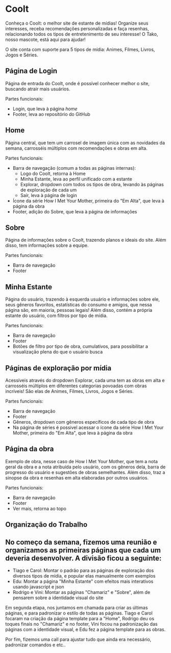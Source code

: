 # Coolt

Conheça o Coolt: o melhor site de estante de mídias! Organize seus interesses, receba recomendações personalizadas e faça resenhas, relacionando todos os tipos de entretenimento de seu interesse! O Tako, nosso mascote, está aqui para ajudar!

O site conta com suporte para 5 tipos de mídia: Animes, Filmes, Livros, Jogos e Séries.


## Página de Login
Página de entrada do Coolt, onde é possível conhecer melhor o site, buscando atrair mais usuários. 

Partes funcionais:
* Login, que leva à página _home_
* Footer, leva ao repositório do GitHub

## Home
Página central, que tem um carrosel de imagem única com as novidades da semana, carrosséis múltiplos com recomendações e obras em alta.

Partes funcionais:
* Barra de navegação (comum a todas as páginas internas): 
	* Logo do Coolt, retorna à Home
	* Minha Estante, leva ao perfil unificado com a estante
	* Explorar, dropdown com todos os tipos de obra, levando às páginas de exploração de cada um
	* Sair, leva à página de login
* Ícone da série How I Met Your Mother, primeira do "Em Alta", que leva à página da obra
* Footer, adição do Sobre, que leva à página de informações

## Sobre
Página de informações sobre o Coolt, trazendo planos e ideais do site. Além disso, tem informações sobre a equipe. 

Partes funcionais:
* Barra de navegação
* Footer

## Minha Estante
Página do usuário, trazendo à esquerda usuário e informações sobre ele, seus gêneros favoritos, estatísticas do consumo e amigos, que nessa página são, em maioria, pessoas legais!
Além disso, contém a própria estante do usuário, com filtros por tipo de mídia.

Partes funcionais:
* Barra de navegação
* Footer
* Botões de filtro por tipo de obra, cumulativos, para possibilitar a visualização plena do que o usuário busca

## Páginas de exploração por mídia
Acessíveis através do dropdown Explorar, cada uma tem as obras em alta e carrosséis múltiplos em diferentes categorias povoadas com obras incríveis! São elas de Animes, Filmes, Livros, Jogos e Séries.

Partes funcionais:
* Barra de navegação
* Footer
* Gêneros, dropdown com gêneros específicos de cada tipo de obra
* Na página de séries é possivel acessar o ícone da série How I Met Your Mother, primeira do "Em Alta", que leva à página da obra

## Página da obra
Exemplo de obra, nesse caso de How I Met Your Mother, que tem a nota geral da obra e a nota atribuída pelo usuário, com os gêneros dela, barra de progresso do usuário e sugestões de obras semelhantes. Além disso, traz a sinopse da obra e resenhas em alta elaboradas por outros usuários. 

Partes funcionais:
* Barra de navegação
* Footer
* Ver mais, retorna ao topo


## Organização do Trabalho

No começo da semana, fizemos uma reunião e organizamos as primeiras páginas que cada um deveria desenvolver. A divisão ficou a seguinte:
---

 - Tiago e Carol: Montar o padrão para as páginas de exploração dos diversos tipos de mídia, e popular elas manualmente com exemplos
 - Edu: Montar a página "Minha Estante" com efeitos mais interativos usando javascript e json
 - Rodrigo e Vini: Montar as páginas "Chamariz" e "Sobre", além de pensarem sobre a identidade visual do site

Em segunda etapa, nos juntamos em chamada para criar as últimas páginas, e para padronizar o estilo de todas as páginas. 
 Tiago e Carol focaram na criação da página template para a "Home", Rodrigo deu os toques finais no "Chamariz" e no footer, Vini focou na padronização das páginas com a identidade visual, e Edu fez a página template para as obras.

Por fim, fizemos uma call para ajustar tudo que ainda era necessário, padronizar comandos e etc.. 




